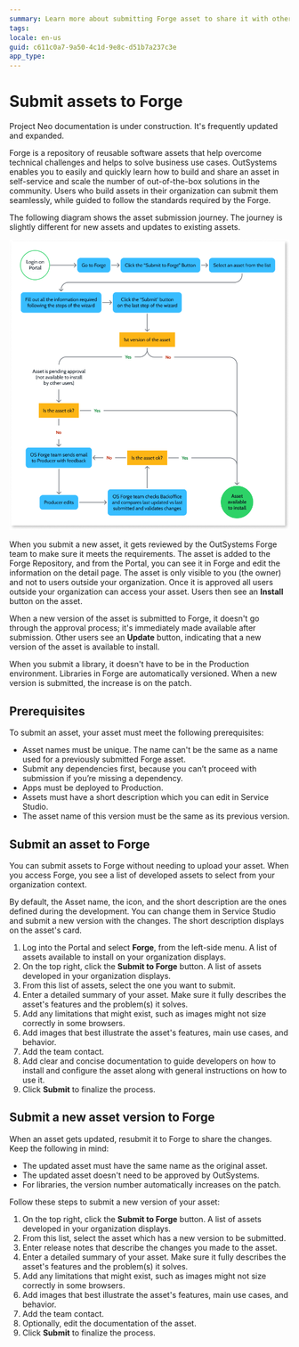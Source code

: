 ```yaml
---
summary: Learn more about submitting Forge asset to share it with other developers. 
tags:
locale: en-us
guid: c611c0a7-9a50-4c1d-9e8c-d51b7a237c3e
app_type:  
---
```


# Submit assets to Forge

<div class="info" markdown="1">

Project Neo documentation is under construction. It's frequently updated and expanded.

</div>

Forge is a repository of reusable software assets that help overcome technical challenges and helps to solve business use cases. OutSystems enables you to easily and quickly learn how to build and share an asset in self-service and scale the number of out-of-the-box solutions in the community. Users who build assets in their organization can submit them seamlessly, while guided to follow the standards required by the Forge.

The following diagram shows the asset submission journey. The journey is slightly different for new assets and updates to existing assets. 

![Submission process in Forge](images/submit-asset-forge-diag.png)

When you submit a new asset, it gets reviewed by the OutSystems Forge team to make sure it meets the requirements. The asset is added to the Forge Repository, and from the Portal, you can see it in Forge and edit the information on the detail page. The asset is only visible to you (the owner) and not to users outside your organization. Once it is approved all users outside your organization can access your asset. Users then see an **Install** button on the asset.

When a new version of the asset is submitted to Forge, it doesn't go through the approval process; it's immediately made available after submission. Other users see an **Update** button, indicating that a new version of the asset is available to install.

When you submit a library, it doesn't have to be in the Production environment. Libraries in Forge are automatically versioned. When a new version is submitted, the increase is on the patch.

## Prerequisites

To submit an asset, your asset must meet the following prerequisites:

* Asset names must be unique. The name can't be the same as a name used for a previously submitted Forge asset.
* Submit any dependencies first, because you can’t proceed with submission if you’re missing a dependency.
* Apps must be deployed to Production.
* Assets must have a short description which you can edit in Service Studio.
* The asset name of this version must be the same as its previous version.

## Submit an asset to Forge

You can submit assets to Forge without needing to upload your asset. When you access Forge, you see a list of developed assets to select from your organization context.

By default, the Asset name, the icon, and the short description are the ones defined during the development. You can change them in Service Studio and submit a new version with the changes. The short description displays on the asset's card.

1. Log into the Portal and select **Forge**, from the left-side menu. A list of assets available to install on your organization displays.  
1. On the top right, click the **Submit to Forge** button. A list of assets developed in your organization displays.
1. From this list of assets, select the one you want to submit. 
1. Enter a detailed summary of your asset. Make sure it fully describes the asset's features and the problem(s) it solves.
1. Add any limitations that might exist, such as images might not size correctly in some browsers. 
1. Add images that best illustrate the asset's features, main use cases, and behavior.
1. Add the team contact. 
1. Add clear and concise documentation to guide developers on how to install and configure the asset along with general instructions on how to use it. 
1. Click **Submit** to finalize the process.

## Submit a new asset version to Forge

When an asset gets updated, resubmit it to Forge to share the changes. Keep the following in mind:

* The updated asset must have the same name as the original asset.
* The updated asset doesn't need to be approved by OutSystems.
* For libraries, the version number automatically increases on the patch.

Follow these steps to submit a new version of your asset:

1. On the top right, click the **Submit to Forge** button. A list of assets developed in your organization displays. 
1. From this list, select the asset which has a new version to be submitted.
1. Enter release notes that describe the changes you made to the asset.
1. Enter a detailed summary of your asset. Make sure it fully describes the asset's features and the problem(s) it solves.
1. Add any limitations that might exist, such as images might not size correctly in some browsers.
1. Add images that best illustrate the asset's features, main use cases, and behavior.
1. Add the team contact.
1. Optionally, edit the documentation of the asset.
1. Click **Submit** to finalize the process.